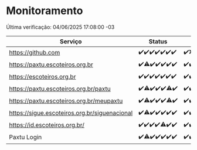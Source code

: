 # Monitoramento

Última verificação: 04/06/2025 17:08:00 -03

|Serviço|Status|Últimas 24h|
|---|---|---|
|https://github.com|<span title="2025-05-28: OK=23">✔️</span><span title="2025-05-29: OK=23">✔️</span><span title="2025-05-30: OK=23">✔️</span><span title="2025-05-31: OK=23">✔️</span><span title="2025-06-01: OK=22">✔️</span><span title="2025-06-02: OK=23">✔️</span><span title="2025-06-03: OK=19">✔️</span>|<span title="03/06/2025 17:10:00 -03 : 200">✔️</span><span title="03/06/2025 18:10:00 -03 : 503">❌</span><span title="03/06/2025 19:09:00 -03 : 200">✔️</span><span title="03/06/2025 20:09:00 -03 : 200">✔️</span><span title="03/06/2025 21:49:00 -03 : 200">✔️</span><span title="03/06/2025 23:39:00 -03 : 200">✔️</span><span title="04/06/2025 00:40:00 -03 : 200">✔️</span><span title="04/06/2025 01:17:00 -03 : 200">✔️</span><span title="04/06/2025 02:10:00 -03 : 200">✔️</span><span title="04/06/2025 03:14:00 -03 : 200">✔️</span><span title="04/06/2025 04:10:00 -03 : 200">✔️</span><span title="04/06/2025 05:13:00 -03 : 200">✔️</span><span title="04/06/2025 06:10:00 -03 : 200">✔️</span><span title="04/06/2025 07:10:00 -03 : 200">✔️</span><span title="04/06/2025 08:08:00 -03 : 200">✔️</span><span title="04/06/2025 09:18:00 -03 : 200">✔️</span><span title="04/06/2025 10:27:00 -03 : 200">✔️</span><span title="04/06/2025 11:08:00 -03 : 200">✔️</span><span title="04/06/2025 12:35:00 -03 : 200">✔️</span><span title="04/06/2025 13:11:00 -03 : 200">✔️</span><span title="04/06/2025 14:09:00 -03 : 200">✔️</span><span title="04/06/2025 15:13:00 -03 : 200">✔️</span><span title="04/06/2025 16:07:00 -03 : 200">✔️</span><span title="04/06/2025 17:08:00 -03 : 200">✔️</span>|
|https://paxtu.escoteiros.org.br|<span title="2025-05-28: OK=23">✔️</span><span title="2025-05-29: OK=22, Falhas=1">⚠️</span><span title="2025-05-30: OK=23">✔️</span><span title="2025-05-31: OK=23">✔️</span><span title="2025-06-01: OK=22">✔️</span><span title="2025-06-02: OK=23">✔️</span><span title="2025-06-03: OK=19">✔️</span>|<span title="03/06/2025 17:10:00 -03 : 200">✔️</span><span title="03/06/2025 18:10:00 -03 : 200">✔️</span><span title="03/06/2025 19:09:00 -03 : 200">✔️</span><span title="03/06/2025 20:09:00 -03 : 200">✔️</span><span title="03/06/2025 21:49:00 -03 : 0">❌</span><span title="03/06/2025 23:39:00 -03 : 200">✔️</span><span title="04/06/2025 00:40:00 -03 : 200">✔️</span><span title="04/06/2025 01:17:00 -03 : 200">✔️</span><span title="04/06/2025 02:10:00 -03 : 200">✔️</span><span title="04/06/2025 03:14:00 -03 : 200">✔️</span><span title="04/06/2025 04:10:00 -03 : 200">✔️</span><span title="04/06/2025 05:13:00 -03 : 200">✔️</span><span title="04/06/2025 06:10:00 -03 : 200">✔️</span><span title="04/06/2025 07:10:00 -03 : 200">✔️</span><span title="04/06/2025 08:08:00 -03 : 200">✔️</span><span title="04/06/2025 09:18:00 -03 : 200">✔️</span><span title="04/06/2025 10:27:00 -03 : 200">✔️</span><span title="04/06/2025 11:08:00 -03 : 200">✔️</span><span title="04/06/2025 12:35:00 -03 : 200">✔️</span><span title="04/06/2025 13:11:00 -03 : 200">✔️</span><span title="04/06/2025 14:09:00 -03 : 200">✔️</span><span title="04/06/2025 15:13:00 -03 : 200">✔️</span><span title="04/06/2025 16:07:00 -03 : 200">✔️</span><span title="04/06/2025 17:08:00 -03 : 200">✔️</span>|
|https://escoteiros.org.br|<span title="2025-05-28: OK=23">✔️</span><span title="2025-05-29: OK=23">✔️</span><span title="2025-05-30: OK=23">✔️</span><span title="2025-05-31: OK=23">✔️</span><span title="2025-06-01: OK=22">✔️</span><span title="2025-06-02: OK=23">✔️</span><span title="2025-06-03: OK=19">✔️</span>|<span title="03/06/2025 17:10:00 -03 : 200">✔️</span><span title="03/06/2025 18:10:00 -03 : 200">✔️</span><span title="03/06/2025 19:09:00 -03 : 200">✔️</span><span title="03/06/2025 20:09:00 -03 : 200">✔️</span><span title="03/06/2025 21:49:00 -03 : 200">✔️</span><span title="03/06/2025 23:39:00 -03 : 200">✔️</span><span title="04/06/2025 00:40:00 -03 : 200">✔️</span><span title="04/06/2025 01:17:00 -03 : 200">✔️</span><span title="04/06/2025 02:10:00 -03 : 200">✔️</span><span title="04/06/2025 03:14:00 -03 : 200">✔️</span><span title="04/06/2025 04:10:00 -03 : 200">✔️</span><span title="04/06/2025 05:13:00 -03 : 200">✔️</span><span title="04/06/2025 06:10:00 -03 : 200">✔️</span><span title="04/06/2025 07:10:00 -03 : 200">✔️</span><span title="04/06/2025 08:08:00 -03 : 200">✔️</span><span title="04/06/2025 09:18:00 -03 : 200">✔️</span><span title="04/06/2025 10:27:00 -03 : 200">✔️</span><span title="04/06/2025 11:08:00 -03 : 200">✔️</span><span title="04/06/2025 12:35:00 -03 : 200">✔️</span><span title="04/06/2025 13:11:00 -03 : 200">✔️</span><span title="04/06/2025 14:09:00 -03 : 200">✔️</span><span title="04/06/2025 15:13:00 -03 : 200">✔️</span><span title="04/06/2025 16:07:00 -03 : 200">✔️</span><span title="04/06/2025 17:08:00 -03 : 200">✔️</span>|
|https://paxtu.escoteiros.org.br/paxtu|<span title="2025-05-28: OK=23">✔️</span><span title="2025-05-29: OK=22, Falhas=1">⚠️</span><span title="2025-05-30: OK=23">✔️</span><span title="2025-05-31: OK=23">✔️</span><span title="2025-06-01: OK=22">✔️</span><span title="2025-06-02: OK=22, Falhas=1">⚠️</span><span title="2025-06-03: OK=19">✔️</span>|<span title="03/06/2025 17:11:00 -03 : 200">✔️</span><span title="03/06/2025 18:10:00 -03 : 200">✔️</span><span title="03/06/2025 19:09:00 -03 : 200">✔️</span><span title="03/06/2025 20:09:00 -03 : 200">✔️</span><span title="03/06/2025 21:49:00 -03 : 200">✔️</span><span title="03/06/2025 23:39:00 -03 : 200">✔️</span><span title="04/06/2025 00:40:00 -03 : 200">✔️</span><span title="04/06/2025 01:17:00 -03 : 200">✔️</span><span title="04/06/2025 02:10:00 -03 : 200">✔️</span><span title="04/06/2025 03:14:00 -03 : 200">✔️</span><span title="04/06/2025 04:10:00 -03 : 200">✔️</span><span title="04/06/2025 05:13:00 -03 : 200">✔️</span><span title="04/06/2025 06:10:00 -03 : 200">✔️</span><span title="04/06/2025 07:10:00 -03 : 200">✔️</span><span title="04/06/2025 08:08:00 -03 : 200">✔️</span><span title="04/06/2025 09:18:00 -03 : 200">✔️</span><span title="04/06/2025 10:27:00 -03 : 200">✔️</span><span title="04/06/2025 11:08:00 -03 : 200">✔️</span><span title="04/06/2025 12:35:00 -03 : 200">✔️</span><span title="04/06/2025 13:12:00 -03 : 200">✔️</span><span title="04/06/2025 14:09:00 -03 : 200">✔️</span><span title="04/06/2025 15:13:00 -03 : 200">✔️</span><span title="04/06/2025 16:07:00 -03 : 200">✔️</span><span title="04/06/2025 17:08:00 -03 : 200">✔️</span>|
|https://paxtu.escoteiros.org.br/meupaxtu|<span title="2025-05-28: OK=23">✔️</span><span title="2025-05-29: OK=22, Falhas=1">⚠️</span><span title="2025-05-30: OK=23">✔️</span><span title="2025-05-31: OK=23">✔️</span><span title="2025-06-01: OK=22">✔️</span><span title="2025-06-02: OK=21, Falhas=2">⚠️</span><span title="2025-06-03: OK=19">✔️</span>|<span title="03/06/2025 17:11:00 -03 : 200">✔️</span><span title="03/06/2025 18:10:00 -03 : 200">✔️</span><span title="03/06/2025 19:09:00 -03 : 200">✔️</span><span title="03/06/2025 20:09:00 -03 : 200">✔️</span><span title="03/06/2025 21:49:00 -03 : 200">✔️</span><span title="03/06/2025 23:39:00 -03 : 200">✔️</span><span title="04/06/2025 00:40:00 -03 : 200">✔️</span><span title="04/06/2025 01:17:00 -03 : 200">✔️</span><span title="04/06/2025 02:10:00 -03 : 200">✔️</span><span title="04/06/2025 03:14:00 -03 : 200">✔️</span><span title="04/06/2025 04:10:00 -03 : 200">✔️</span><span title="04/06/2025 05:13:00 -03 : 200">✔️</span><span title="04/06/2025 06:10:00 -03 : 200">✔️</span><span title="04/06/2025 07:10:00 -03 : 200">✔️</span><span title="04/06/2025 08:08:00 -03 : 200">✔️</span><span title="04/06/2025 09:18:00 -03 : 200">✔️</span><span title="04/06/2025 10:27:00 -03 : 200">✔️</span><span title="04/06/2025 11:08:00 -03 : 200">✔️</span><span title="04/06/2025 12:35:00 -03 : 200">✔️</span><span title="04/06/2025 13:12:00 -03 : 200">✔️</span><span title="04/06/2025 14:09:00 -03 : 200">✔️</span><span title="04/06/2025 15:13:00 -03 : 200">✔️</span><span title="04/06/2025 16:07:00 -03 : 200">✔️</span><span title="04/06/2025 17:08:00 -03 : 200">✔️</span>|
|https://sigue.escoteiros.org.br/siguenacional|<span title="2025-05-28: OK=23">✔️</span><span title="2025-05-29: OK=22, Falhas=1">⚠️</span><span title="2025-05-30: OK=23">✔️</span><span title="2025-05-31: OK=23">✔️</span><span title="2025-06-01: OK=22">✔️</span><span title="2025-06-02: OK=23">✔️</span><span title="2025-06-03: OK=19">✔️</span>|<span title="03/06/2025 17:11:00 -03 : 200">✔️</span><span title="03/06/2025 18:10:00 -03 : 200">✔️</span><span title="03/06/2025 19:09:00 -03 : 200">✔️</span><span title="03/06/2025 20:09:00 -03 : 200">✔️</span><span title="03/06/2025 21:49:00 -03 : 200">✔️</span><span title="03/06/2025 23:39:00 -03 : 200">✔️</span><span title="04/06/2025 00:40:00 -03 : 200">✔️</span><span title="04/06/2025 01:17:00 -03 : 200">✔️</span><span title="04/06/2025 02:10:00 -03 : 200">✔️</span><span title="04/06/2025 03:14:00 -03 : 200">✔️</span><span title="04/06/2025 04:10:00 -03 : 200">✔️</span><span title="04/06/2025 05:14:00 -03 : 200">✔️</span><span title="04/06/2025 06:10:00 -03 : 200">✔️</span><span title="04/06/2025 07:10:00 -03 : 200">✔️</span><span title="04/06/2025 08:08:00 -03 : 200">✔️</span><span title="04/06/2025 09:18:00 -03 : 200">✔️</span><span title="04/06/2025 10:27:00 -03 : 200">✔️</span><span title="04/06/2025 11:08:00 -03 : 200">✔️</span><span title="04/06/2025 12:35:00 -03 : 200">✔️</span><span title="04/06/2025 13:12:00 -03 : 200">✔️</span><span title="04/06/2025 14:09:00 -03 : 200">✔️</span><span title="04/06/2025 15:13:00 -03 : 200">✔️</span><span title="04/06/2025 16:07:00 -03 : 200">✔️</span><span title="04/06/2025 17:08:00 -03 : 200">✔️</span>|
|https://id.escoteiros.org.br/|<span title="2025-05-28: OK=23">✔️</span><span title="2025-05-29: OK=23">✔️</span><span title="2025-05-30: OK=23">✔️</span><span title="2025-05-31: OK=23">✔️</span><span title="2025-06-01: OK=21, Falhas=1">⚠️</span><span title="2025-06-02: OK=23">✔️</span><span title="2025-06-03: OK=19">✔️</span>|<span title="03/06/2025 17:11:00 -03 : 200">✔️</span><span title="03/06/2025 18:10:00 -03 : 200">✔️</span><span title="03/06/2025 19:09:00 -03 : 200">✔️</span><span title="03/06/2025 20:09:00 -03 : 200">✔️</span><span title="03/06/2025 21:49:00 -03 : 200">✔️</span><span title="03/06/2025 23:39:00 -03 : 200">✔️</span><span title="04/06/2025 00:40:00 -03 : 200">✔️</span><span title="04/06/2025 01:17:00 -03 : 200">✔️</span><span title="04/06/2025 02:10:00 -03 : 200">✔️</span><span title="04/06/2025 03:14:00 -03 : 200">✔️</span><span title="04/06/2025 04:10:00 -03 : 200">✔️</span><span title="04/06/2025 05:14:00 -03 : 200">✔️</span><span title="04/06/2025 06:10:00 -03 : 200">✔️</span><span title="04/06/2025 07:10:00 -03 : 200">✔️</span><span title="04/06/2025 08:08:00 -03 : 200">✔️</span><span title="04/06/2025 09:18:00 -03 : 200">✔️</span><span title="04/06/2025 10:27:00 -03 : 200">✔️</span><span title="04/06/2025 11:08:00 -03 : 200">✔️</span><span title="04/06/2025 12:35:00 -03 : 200">✔️</span><span title="04/06/2025 13:12:00 -03 : 200">✔️</span><span title="04/06/2025 14:09:00 -03 : 200">✔️</span><span title="04/06/2025 15:13:00 -03 : 200">✔️</span><span title="04/06/2025 16:07:00 -03 : 200">✔️</span><span title="04/06/2025 17:08:00 -03 : 200">✔️</span>|
|Paxtu Login|<span title="2025-05-28: OK=23">✔️</span><span title="2025-05-29: OK=22, Falhas=1">⚠️</span><span title="2025-05-30: OK=23">✔️</span><span title="2025-05-31: OK=23">✔️</span><span title="2025-06-01: OK=22">✔️</span><span title="2025-06-02: OK=23">✔️</span><span title="2025-06-03: OK=19">✔️</span>|<span title="03/06/2025 17:11:00 -03 : 200">✔️</span><span title="03/06/2025 18:10:00 -03 : 200">✔️</span><span title="03/06/2025 19:09:00 -03 : 200">✔️</span><span title="03/06/2025 20:09:00 -03 : 200">✔️</span><span title="03/06/2025 21:49:00 -03 : 200">✔️</span><span title="03/06/2025 23:39:00 -03 : 200">✔️</span><span title="04/06/2025 00:40:00 -03 : 200">✔️</span><span title="04/06/2025 01:17:00 -03 : 200">✔️</span><span title="04/06/2025 02:10:00 -03 : 200">✔️</span><span title="04/06/2025 03:14:00 -03 : 200">✔️</span><span title="04/06/2025 04:10:00 -03 : 200">✔️</span><span title="04/06/2025 05:14:00 -03 : 200">✔️</span><span title="04/06/2025 06:10:00 -03 : 200">✔️</span><span title="04/06/2025 07:10:00 -03 : 200">✔️</span><span title="04/06/2025 08:08:00 -03 : 200">✔️</span><span title="04/06/2025 09:18:00 -03 : 200">✔️</span><span title="04/06/2025 10:27:00 -03 : 200">✔️</span><span title="04/06/2025 11:08:00 -03 : 200">✔️</span><span title="04/06/2025 12:35:00 -03 : 200">✔️</span><span title="04/06/2025 13:12:00 -03 : 200">✔️</span><span title="04/06/2025 14:09:00 -03 : 200">✔️</span><span title="04/06/2025 15:13:00 -03 : 200">✔️</span><span title="04/06/2025 16:07:00 -03 : 200">✔️</span><span title="04/06/2025 17:08:00 -03 : 200">✔️</span>|
